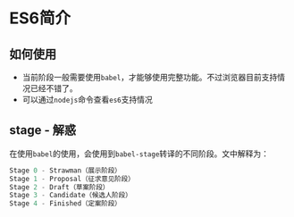 # ES6简介

## 如何使用

* 当前阶段一般需要使用`babel`，才能够使用完整功能。不过浏览器目前支持情况已经不错了。
* 可以通过`nodejs`命令查看`es6`支持情况

## stage - 解惑

在使用`babel`的使用，会使用到`babel-stage`转译的不同阶段。文中解释为：

```JavaScript
Stage 0 - Strawman（展示阶段）
Stage 1 - Proposal（征求意见阶段）
Stage 2 - Draft（草案阶段）
Stage 3 - Candidate（候选人阶段）
Stage 4 - Finished（定案阶段）
```
